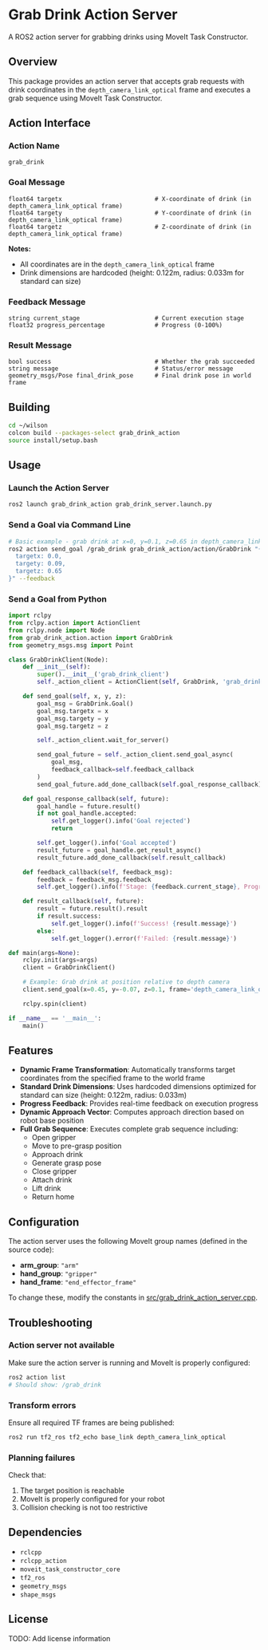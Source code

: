 # Grab Drink Action Server

A ROS2 action server for grabbing drinks using MoveIt Task Constructor.

## Overview

This package provides an action server that accepts grab requests with drink coordinates in the `depth_camera_link_optical` frame and executes a grab sequence using MoveIt Task Constructor.

## Action Interface

### Action Name
`grab_drink`

### Goal Message
```
float64 targetx                          # X-coordinate of drink (in depth_camera_link_optical frame)
float64 targety                          # Y-coordinate of drink (in depth_camera_link_optical frame)
float64 targetz                          # Z-coordinate of drink (in depth_camera_link_optical frame)
```

**Notes:**
- All coordinates are in the `depth_camera_link_optical` frame
- Drink dimensions are hardcoded (height: 0.122m, radius: 0.033m for standard can size)

### Feedback Message
```
string current_stage                     # Current execution stage
float32 progress_percentage              # Progress (0-100%)
```

### Result Message
```
bool success                             # Whether the grab succeeded
string message                           # Status/error message
geometry_msgs/Pose final_drink_pose      # Final drink pose in world frame
```

## Building

```bash
cd ~/wilson
colcon build --packages-select grab_drink_action
source install/setup.bash
```

## Usage

### Launch the Action Server

```bash
ros2 launch grab_drink_action grab_drink_server.launch.py
```

### Send a Goal via Command Line

```bash
# Basic example - grab drink at x=0, y=0.1, z=0.65 in depth_camera_link_optical frame
ros2 action send_goal /grab_drink grab_drink_action/action/GrabDrink "{
  targetx: 0.0,
  targety: 0.09,
  targetz: 0.65
}" --feedback
```

### Send a Goal from Python

```python
import rclpy
from rclpy.action import ActionClient
from rclpy.node import Node
from grab_drink_action.action import GrabDrink
from geometry_msgs.msg import Point

class GrabDrinkClient(Node):
    def __init__(self):
        super().__init__('grab_drink_client')
        self._action_client = ActionClient(self, GrabDrink, 'grab_drink')

    def send_goal(self, x, y, z):
        goal_msg = GrabDrink.Goal()
        goal_msg.targetx = x
        goal_msg.targety = y
        goal_msg.targetz = z

        self._action_client.wait_for_server()

        send_goal_future = self._action_client.send_goal_async(
            goal_msg,
            feedback_callback=self.feedback_callback
        )
        send_goal_future.add_done_callback(self.goal_response_callback)

    def goal_response_callback(self, future):
        goal_handle = future.result()
        if not goal_handle.accepted:
            self.get_logger().info('Goal rejected')
            return

        self.get_logger().info('Goal accepted')
        result_future = goal_handle.get_result_async()
        result_future.add_done_callback(self.result_callback)

    def feedback_callback(self, feedback_msg):
        feedback = feedback_msg.feedback
        self.get_logger().info(f'Stage: {feedback.current_stage}, Progress: {feedback.progress_percentage}%')

    def result_callback(self, future):
        result = future.result().result
        if result.success:
            self.get_logger().info(f'Success! {result.message}')
        else:
            self.get_logger().error(f'Failed: {result.message}')

def main(args=None):
    rclpy.init(args=args)
    client = GrabDrinkClient()

    # Example: Grab drink at position relative to depth camera
    client.send_goal(x=0.45, y=-0.07, z=0.1, frame='depth_camera_link_optical')

    rclpy.spin(client)

if __name__ == '__main__':
    main()
```

## Features

- **Dynamic Frame Transformation**: Automatically transforms target coordinates from the specified frame to the world frame
- **Standard Drink Dimensions**: Uses hardcoded dimensions optimized for standard can size (height: 0.122m, radius: 0.033m)
- **Progress Feedback**: Provides real-time feedback on execution progress
- **Dynamic Approach Vector**: Computes approach direction based on robot base position
- **Full Grab Sequence**: Executes complete grab sequence including:
  - Open gripper
  - Move to pre-grasp position
  - Approach drink
  - Generate grasp pose
  - Close gripper
  - Attach drink
  - Lift drink
  - Return home

## Configuration

The action server uses the following MoveIt group names (defined in the source code):
- **arm_group**: `"arm"`
- **hand_group**: `"gripper"`
- **hand_frame**: `"end_effector_frame"`

To change these, modify the constants in [src/grab_drink_action_server.cpp](src/grab_drink_action_server.cpp:334-336).

## Troubleshooting

### Action server not available
Make sure the action server is running and MoveIt is properly configured:
```bash
ros2 action list
# Should show: /grab_drink
```

### Transform errors
Ensure all required TF frames are being published:
```bash
ros2 run tf2_ros tf2_echo base_link depth_camera_link_optical
```

### Planning failures
Check that:
1. The target position is reachable
2. MoveIt is properly configured for your robot
3. Collision checking is not too restrictive

## Dependencies

- `rclcpp`
- `rclcpp_action`
- `moveit_task_constructor_core`
- `tf2_ros`
- `geometry_msgs`
- `shape_msgs`

## License

TODO: Add license information
